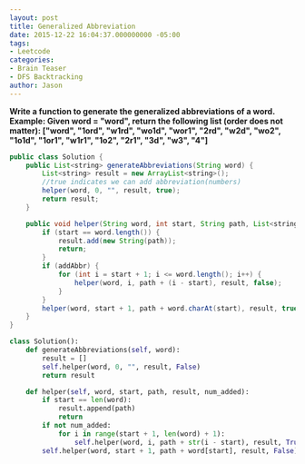 ```yaml
---
layout: post
title: Generalized Abbreviation
date: 2015-12-22 16:04:37.000000000 -05:00
tags:
- Leetcode
categories:
- Brain Teaser
- DFS Backtracking
author: Jason
---
```

**Write a function to generate the generalized abbreviations of a word. Example: Given word = "word", return the following list (order does not matter): ["word", "1ord", "w1rd", "wo1d", "wor1", "2rd", "w2d", "wo2", "1o1d", "1or1", "w1r1", "1o2", "2r1", "3d", "w3", "4"]**

``` java
public class Solution {
    public List<string> generateAbbreviations(String word) {
        List<string> result = new ArrayList<string>();
        //true indicates we can add abbreviation(numbers)
        helper(word, 0, "", result, true);
        return result;
    }

    public void helper(String word, int start, String path, List<string> result, boolean addAbbr) {
        if (start == word.length()) {
            result.add(new String(path));
            return;
        }
        if (addAbbr) {
            for (int i = start + 1; i <= word.length(); i++) {
                helper(word, i, path + (i - start), result, false);
            }
        }
        helper(word, start + 1, path + word.charAt(start), result, true);
    }
}
```

```python
class Solution():
    def generateAbbreviations(self, word):
        result = []
        self.helper(word, 0, "", result, False)
        return result

    def helper(self, word, start, path, result, num_added):
        if start == len(word):
            result.append(path)
            return
        if not num_added:
            for i in range(start + 1, len(word) + 1):
                self.helper(word, i, path + str(i - start), result, True)
        self.helper(word, start + 1, path + word[start], result, False)
```
